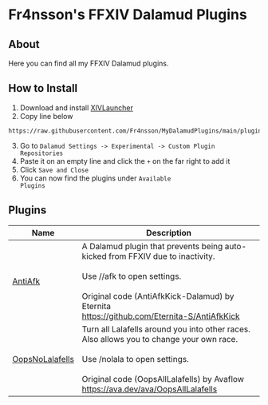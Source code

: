 # Fr4nsson's FFXIV Dalamud Plugins

## About
Here you can find all my FFXIV Dalamud plugins.

## How to Install
1. Download and install [XIVLauncher](https://goatcorp.github.io/)
2. Copy line below
```
https://raw.githubusercontent.com/Fr4nsson/MyDalamudPlugins/main/pluginmaster.json
```
3. Go to <code>Dalamud Settings -> Experimental -> Custom Plugin Repositories</code>
4. Paste it on an empty line and click the <code>+</code> on the far right to add it
5. Click <code>Save and Close</code>
6. You can now find the plugins under <code>Available Plugins</code>

## Plugins
| Name | Description |
|---------------|-----------------|
| [AntiAfk](https://github.com/Fr4nsson/MyDalamudPlugins/tree/main/src/AntiAfk) | A Dalamud plugin that prevents being auto-kicked from FFXIV due to inactivity.<br><br>Use //afk to open settings.<br><br>Original code (AntiAfkKick-Dalamud) by Eternita<br>https://github.com/Eternita-S/AntiAfkKick |
| [OopsNoLalafells](https://github.com/Fr4nsson/MyDalamudPlugins/tree/main/src/OopsNoLalafells) | Turn all Lalafells around you into other races. Also allows you to change your own race.<br><br>Use /nolala to open settings.<br><br>Original code (OopsAllLalafells) by Avaflow<br>https://ava.dev/ava/OopsAllLalafells |

